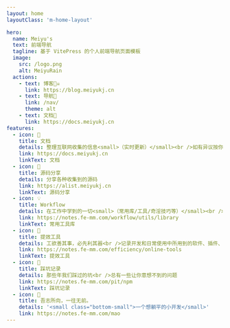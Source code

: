 ```yaml
---
layout: home
layoutClass: 'm-home-layout'

hero:
  name: Meiyu's
  text: 前端导航
  tagline: 基于 VitePress 的个人前端导航页面模板
  image:
    src: /logo.png
    alt: MeiyuRain
  actions:
    - text: 博客🏴‍☠️
      link: https://blog.meiyukj.cn
    - text: 导航🧭
      link: /nav/
      theme: alt
    - text: 文档📖
      link: https://docs.meiyukj.cn
features:
  - icon: 📖
    title: 文档
    details: 整理互联网收集的信息<small>（实时更新）</small><br />如有异议按你的理解为主，不接受反驳
    link: https://docs.meiyukj.cn
    linkText: 文档
  - icon: 📘
    title: 源码分享
    details: 分享各种收集到的源码
    link: https://alist.meiyukj.cn
    linkText: 源码分享
  - icon: 💡
    title: Workflow
    details: 在工作中学到的一切<small>（常用库/工具/奇淫技巧等）</small><br />配合 CV 大法来更好的摸鱼
    link: https://notes.fe-mm.com/workflow/utils/library
    linkText: 常用工具库
  - icon: 🧰
    title: 提效工具
    details: 工欲善其事，必先利其器<br />记录开发和日常使用中所用到的软件、插件、扩展等
    link: https://notes.fe-mm.com/efficiency/online-tools
    linkText: 提效工具
  - icon: 🐞
    title: 踩坑记录
    details: 那些年我们踩过的坑<br />总有一些让你意想不到的问题
    link: https://notes.fe-mm.com/pit/npm
    linkText: 踩坑记录
  - icon: 💯
    title: 吾志所向，一往无前。
    details: '<small class="bottom-small">一个想躺平的小开发</small>'
    link: https://notes.fe-mm.com/mao
---
```


<style>
/*爱的魔力转圈圈*/
.m-home-layout .image-src:hover {
  transform: translate(-50%, -50%) rotate(666turn);
  transition: transform 59s 1s cubic-bezier(0.3, 0, 0.8, 1);
}

.m-home-layout .details small {
  opacity: 0.8;
}

.m-home-layout .bottom-small {
  display: block;
  margin-top: 2em;
  text-align: right;
}
</style>
